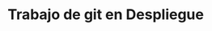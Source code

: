 <!DOCTYPE html>
<html lang="es-es">
<head>
    <meta charset="UTF-8">
</head>  
<body>
    <h1>Trabajo de git en Despliegue</h1>

</body>    
</html>









